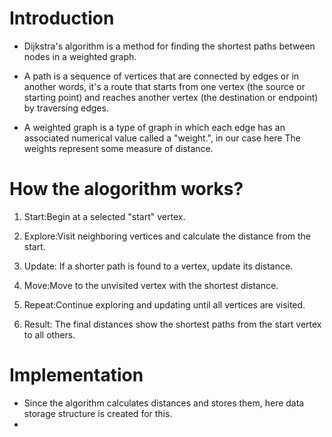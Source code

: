 # Introduction 
- Dijkstra's algorithm is a method for finding the shortest paths between nodes in a weighted graph.

- A path is a sequence of vertices that are connected by edges or in another words, 
  it's a route that starts from one vertex (the source or starting point) and reaches another vertex (the destination or endpoint) by traversing edges.

- A weighted graph is a type of graph in which each edge has an associated numerical value called a "weight.", in our case here
 The weights represent some measure of distance. 

# How the alogorithm works?

1. Start:Begin at a selected "start" vertex.

2. Explore:Visit neighboring vertices and calculate the distance from the start.

3. Update: If a shorter path is found to a vertex, update its distance.

4. Move:Move to the unvisited vertex with the shortest distance.

5. Repeat:Continue exploring and updating until all vertices are visited.

6. Result: The final distances show the shortest paths from the start vertex to all others.

# Implementation
- Since the algorithm calculates distances and stores them, here data storage structure is created for this. 
-   

 